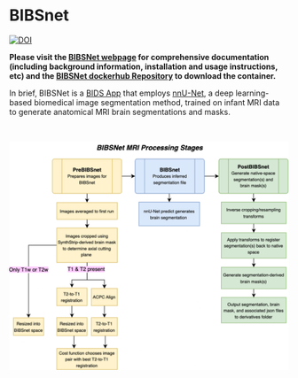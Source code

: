 # BIBSnet

[![DOI](https://zenodo.org/badge/DOI/10.5281/zenodo.7019701.svg)](https://doi.org/10.5281/zenodo.7019701)

**Please visit the [BIBSNet webpage](https://bibsnet.readthedocs.io/en/latest/) for comprehensive documentation (including background information, installation and usage instructions, etc) and the [BIBSNet dockerhub Repository](https://hub.docker.com/repository/docker/dcanumn/bibsnet/) to download the container.**

In brief, BIBSNet is a [BIDS App](https://bids-apps.neuroimaging.io/about/) that employs [nnU-Net](https://github.com/MIC-DKFZ/nnUNet), a deep learning-based biomedical image segmentation method, trained on infant MRI data to generate anatomical MRI brain segmentations and masks.

<br />

![BIBSnet - Stages for MRI Processing](docs/BIBSNetWorkflowDiagram.drawio.png)



